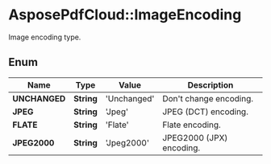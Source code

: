 ﻿# AsposePdfCloud::ImageEncoding
Image encoding type.

## Enum
Name | Type | Value | Description
------------ | ------------- | ------------- | -------------
**UNCHANGED** | **String** | 'Unchanged' | Don't change encoding.
**JPEG** | **String** | 'Jpeg' | JPEG (DCT) encoding.
**FLATE** | **String** | 'Flate' | Flate encoding.
**JPEG2000** | **String** | 'Jpeg2000' | JPEG2000 (JPX) encoding.



